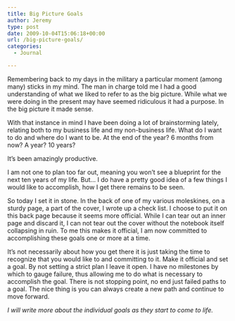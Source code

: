 ```yaml
---
title: Big Picture Goals
author: Jeremy
type: post
date: 2009-10-04T15:06:18+00:00
url: /big-picture-goals/
categories:
  - Journal

---
```

Remembering back to my days in the military a particular moment (among many) sticks in my mind. The man in charge told me I had a good understanding of what we liked to refer to as the big picture. While what we were doing in the present may have seemed ridiculous it had a purpose. In the big picture it made sense.

With that instance in mind I have been doing a lot of brainstorming lately, relating both to my business life and my non-business life. What do I want to do and where do I want to be. At the end of the year? 6 months from now? A year? 10 years?

It&#8217;s been amazingly productive.

I am not one to plan too far out, meaning you won&#8217;t see a blueprint for the next ten years of my life. But&hellip; I do have a pretty good idea of a few things I would like to accomplish, how I get there remains to be seen.

So today I set it in stone. In the back of one of my various moleskines, on a sturdy page, a part of the cover, I wrote up a check list. I choose to put it on this back page because it seems more official. While I can tear out an inner page and discard it, I can not tear out the cover without the notebook itself collapsing in ruin. To me this makes it official, I am now committed to accomplishing these goals one or more at a time.

It&#8217;s not necessarily about how you get there it is just taking the time to recognize that you would like to and committing to it. Make it official and set a goal. By not setting a strict plan I leave it open. I have no milestones by which to gauge failure, thus allowing me to do what is necessary to accomplish the goal. There is not stopping point, no end just failed paths to a goal. The nice thing is you can always create a new path and continue to move forward.

_I will write more about the individual goals as they start to come to life._